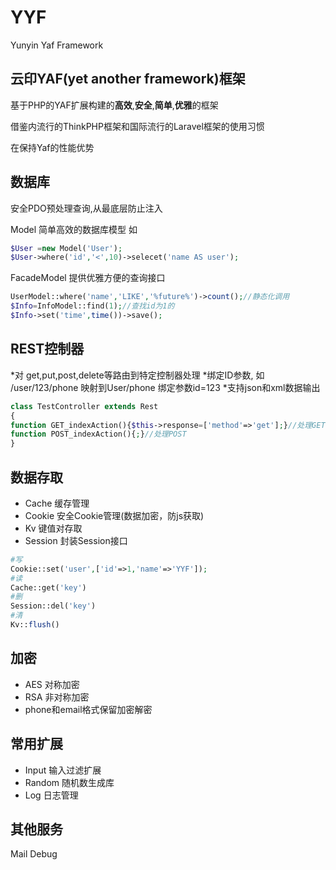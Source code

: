YYF
====================
Yunyin Yaf Framework

云印YAF(yet another framework)框架
------
基于PHP的YAF扩展构建的**高效**,**安全**,**简单**,**优雅**的框架

借鉴内流行的ThinkPHP框架和国际流行的Laravel框架的使用习惯

在保持Yaf的性能优势

数据库
-------
安全PDO预处理查询,从最底层防止注入

Model 简单高效的数据库模型 如
```php
$User =new Model('User');
$User->where('id','<',10)->selecet('name AS user');
```
FacadeModel 提供优雅方便的查询接口
```php
UserModel::where('name','LIKE','%future%')->count();//静态化调用
$Info=InfoModel::find(1);//查找id为1的
$Info->set('time',time())->save();
```


REST控制器
-----
*对 get,put,post,delete等路由到特定控制器处理
*绑定ID参数, 如 /user/123/phone 映射到User/phone 绑定参数id=123
*支持json和xml数据输出

```php
class TestController extends Rest
{
function GET_indexAction(){$this->response=['method'=>'get'];}//处理GET 输出json{'metod':'get'}
function POST_indexAction(){;}//处理POST
}
```

数据存取
------
* Cache   缓存管理
* Cookie  安全Cookie管理(数据加密，防js获取)
* Kv      键值对存取
* Session 封装Session接口

```php
#写
Cookie::set('user',['id'=>1,'name'=>'YYF']);
#读
Cache::get('key')
#删
Session::del('key')
#清
Kv::flush()
```

加密
------
* AES 对称加密
* RSA 非对称加密
* phone和email格式保留加密解密

常用扩展
-------
* Input  输入过滤扩展
* Random 随机数生成库
* Log    日志管理


其他服务
-----
Mail
Debug